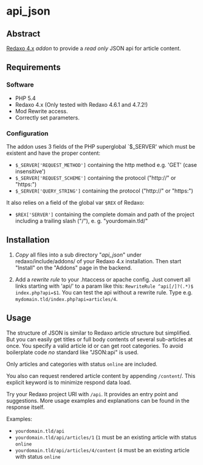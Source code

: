 # api_json

## Abstract 

[Redaxo 4.x](https://redaxo.org) *addon* to provide a _read only_ JSON api for article content.

## Requirements

### Software 

* PHP 5.4
* Redaxo 4.x (Only tested with Redaxo 4.6.1 and 4.7.2!)
* Mod Rewrite access.
* Correctly set parameters.

### Configuration

The addon uses 3 fields of the PHP superglobal `$_SERVER' which must be existent and have the proper content:

* `$_SERVER['REQUEST_METHOD']` containing the http method e.g. 'GET' (case insensitive')
* `$_SERVER['REQUEST_SCHEME']` containing the protocol ("http://" or "https:")
* `$_SERVER['QUERY_STRING']` containing the protocol ("http://" or "https:")

It also relies on a field of the global var `$REX` of Redaxo:

* `$REX['SERVER']` containing the complete domain and path of the project including a trailing slash ("/"), e. g. "yourdomain.tld/"

## Installation

1. *Copy* all files into  a sub directory "*api_json*" under redaxo/include/addons/ of your Redaxo 4.x installation. Then start "Install" on the "Addons" page in the backend.

2. Add a *rewrite rule* to your .htaccess or apache config. Just convert all links starting with 'api/' to a param like this: `RewriteRule ^api[/]?(.*)$ index.php?api=$1`. You can test the api without a rewrite rule. Type e.g. `mydomain.tld/index.php?api=articles/4`.

## Usage

The structure of JSON is similar to Redaxo article structure but simplified.
But you can easily get titles or full body contents of several sub-articles at once. You specify a valid article id or can get root categories.
To avoid boilerplate code _no_ standard like "JSON:api" is used.

Only articles and categories with status `online` are included.

You also can request rendered article content by appending `/content`/. This explicit keyword is to minimize respond data load.

Try your Redaxo project URI with `/api`. It provides an entry point and suggestions. More usage examples and explanations can be found in the response itself.

Examples:

* `yourdomain.tld/api`
* `yourdomain.tld/api/articles/1` (`1` must be an existing article with status `online`
* `yourdomain.tld/api/articles/4/content` (`4` must be an existing article with status `online`

